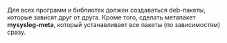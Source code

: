 Для всех программ и библиотек должен создаваться deb-пакеты, которые зависят друг от друга. Кроме того, 
сделать метапакет **mysyslog-meta**, который устанавливает все пакеты (по зависимостям) сразу.
